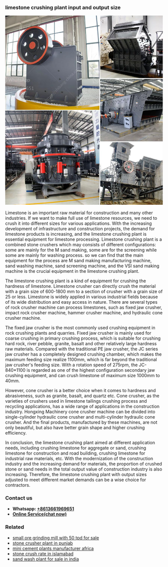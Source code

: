 <h3>limestone crushing plant input and output size</h3><img src='1708498003.jpg' alt=''><p>Limestone is an important raw material for construction and many other industries. If we want to make full use of limestone resources, we need to crush it into different sizes for various applications. With the increasing development of infrastructure and construction projects, the demand for limestone products is increasing, and the limestone crushing plant is essential equipment for limestone processing. Limestone crushing plant is a combined stone crushers which may consists of different configurations: some are mainly for the M sand making, some are for the screening while some are mainly for washing process. so we can find that the main equipment for the process are M sand making manufacturing machine, sand washing machine, sand screening machine, and the VSI sand making machine is the crucial equipment in the limestone crushing plant.</p><p>The limestone crushing plant is a kind of equipment for crushing the hardness of limestone. Limestone crusher can directly crush the material with a grain size of 600-1800 mm to a section of crusher with a grain size of 25 or less. Limestone is widely applied in various industrial fields because of its wide distribution and easy access in nature. There are several types of rock crusher machine can process limestones, such as fixed jaw crusher, impact rock crusher machine, hammer crusher machine, and hydraulic cone crusher machine.</p><p>The fixed jaw crusher is the most commonly used crushing equipment in rock crushing plants and quarries. Fixed jaw crusher is mainly used for coarse crushing in primary crushing process, which is suitable for crushing hard rock, river pebble, granite, basalt and other relatively large hardness raw materials. Compared with the traditional PE jaw crusher, the JC series jaw crusher has a completely designed crushing chamber, which makes the maximum feeding size realize 1100mm, which is far beyond the traditional jaw crusher's feeding size. With a rotation speed of 275rpm, the JC-840*1100 is regarded as one of the highest configuration secondary jaw crushing equipment, and can crush limestone of maximum size 1000mm to 40mm.</p><p>However, cone crusher is a better choice when it comes to hardness and abrasiveness, such as granite, basalt, and quartz etc. Cone crusher, as the varieties of crushers used in limestone tailings crushing process and recycling applications, has a wide range of applications in the construction industry. Hongxing Machinery cone crusher machine can be divided into single-cylinder hydraulic cone crusher and multi-cylinder hydraulic cone crusher. And the final products, manufactured by these machines, are not only beautiful, but also have better grain shape and higher crushing efficiency.</p><p>In conclusion, the limestone crushing plant aimed at different application needs, including crushing limestone for aggregate or sand, crushing limestone for construction and road building, crushing limestone for industrial raw materials, etc. With the modernization of the construction industry and the increasing demand for materials, the proportion of crushed stone or sand needs in the total output value of construction industry is also increasing. Therefore, the limestone crushing plant with output sizes adjusted to meet different market demands can be a wise choice for contractors.</p><h3>Contact us</h3><ul><li><strong>Whatsapp:&nbsp;<a href="https://wa.me/8613661969651">+8613661969651</a></strong></li><li><a href="https://swt.shibang-china.com/?git&amp;zhl&amp;limestone crushing plant input and output size"><strong>Online Service(chat now)</strong></a></li></ul><h3>Related</h3><ul><li><a href='small ore grinding mill with 50 tpd for sale.md'>small ore grinding mill with 50 tpd for sale</a></li><li><a href='stone crusher plant in punjab.md'>stone crusher plant in punjab</a></li><li><a href='mini cement plants manufacturer africa.md'>mini cement plants manufacturer africa</a></li><li><a href='stone crush rate in islamabad.md'>stone crush rate in islamabad</a></li><li><a href='sand wash plant for sale in india.md'>sand wash plant for sale in india</a></li></ul>